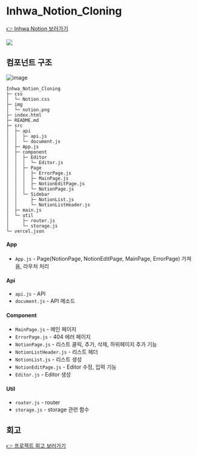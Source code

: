 # Inhwa_Notion_Cloning
[:point_right: Inhwa Notion 보러가기](https://notion-clone-parkinhwa.netlify.app/) 

![](https://velog.velcdn.com/images/parkinhwa/post/09f123a0-f6c7-4e01-ba48-58003e0198ae/image.gif)

## 컴포넌트 구조
![image](https://user-images.githubusercontent.com/65644486/169476759-ca3c7bda-5812-484b-808b-6d4b8f21caa8.png)

```
Inhwa_Notion_Cloning
├─ css
│  └─ Notion.css
├─ img
│  └─ notion.png
├─ index.html
├─ README.md
├─ src
│  ├─ api
│  │  ├─ api.js
│  │  └─ document.js
│  ├─ App.js
│  ├─ component
│  │  ├─ Editor
│  │  │  └─ Editor.js
│  │  ├─ Page
│  │  │  ├─ ErrorPage.js
│  │  │  ├─ MainPage.js
│  │  │  ├─ NotionEditPage.js
│  │  │  └─ NotionPage.js
│  │  └─ Sidebar
│  │     ├─ NotionList.js
│  │     └─ NotionListHeader.js
│  ├─ main.js
│  └─ util
│     ├─ router.js
│     └─ storage.js
└─ vercel.json

```
#### App
- `App.js` - Page(NotionPage, NotionEditPage, MainPage, ErrorPage) 가져옴, 라우처 처리

#### Api
- `api.js` - API
- `document.js` - API 메소드 

#### Component
- `MainPage.js` - 메인 페이지
- `ErrorPage.js` - 404 에러 페이지
- `NotionPage.js` - 리스트 클릭, 추가, 삭제, 하위페이지 추가 기능
- `NotionListHeader.js` - 리스트 헤더
- `NotionList.js` - 리스트 생성
- `NotionEditPage.js` - Editor 수정, 입력 기능
- `Editor.js` - Editor 생성 

#### Util
- `router.js` - router
- `storage.js` - storage 관련 함수

## 회고
[:point_right: 프로젝트 회고 보러가기](https://velog.io/@parkinhwa/%EB%8D%B0%EB%B8%8C%EC%BD%94%EC%8A%A4-2%EA%B8%B0-5%EC%A3%BC%EC%B0%A8-%ED%9A%8C%EA%B3%A0)
